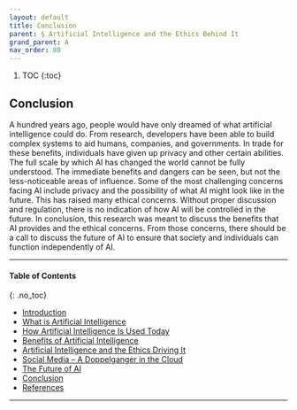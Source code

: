 ```yaml
---
layout: default
title: Conclusion  
parent: § Artificial Intelligence and the Ethics Behind It  
grand_parent: A 
nav_order: 80 
---
```

<style>
.dont-break-out {
  /* These are technically the same, but use both */
  overflow-wrap: break-word;
  word-wrap: break-word;

     -ms-word-break: break-all;
  /* This is the dangerous one in WebKit, as it breaks things wherever */
  word-break: break-all;
  /* Instead use this non-standard one: */
  word-break: break-word;
}

.youtube-container {
    position: relative;
    width: 100%;
    height: 0;
    padding-bottom: 56.25%;
}
.youtube-video {
    position: absolute;
    top: 0;
    left: 0;
    width: 100%;
    height: 100%;
}

</style>

<div class="dont-break-out" markdown="1">

1. TOC
{:toc}

## Conclusion
A hundred years ago, people would have only dreamed of what artificial intelligence could do. From research, developers have been able to build complex systems to aid humans, companies, and governments. In trade for these benefits, individuals have given up privacy and other certain abilities. The full scale by which AI has changed the world cannot be fully understood. The immediate benefits and dangers can be seen, but not the less-noticeable areas of influence. Some of the most challenging concerns facing AI include privacy and the possibility of what AI might look like in the future. This has raised many ethical concerns. Without proper discussion and regulation, there is no indication of how AI will be controlled in the future. In conclusion, this research was meant to discuss the benefits that AI provides and the ethical concerns. From those concerns, there should be a call to discuss the future of AI to ensure that society and individuals can function independently of AI.

***

#### Table of Contents
{: .no_toc}

<ul><li> <a href="/docs/A/artificial-intelligence-and-the-ethics-behind-it-1/">Introduction</a></li><li> <a href="/docs/A/artificial-intelligence-and-the-ethics-behind-it-2/">What is Artificial Intelligence</a></li><li> <a href="/docs/A/artificial-intelligence-and-the-ethics-behind-it-3/">How Artificial Intelligence Is Used Today</a></li><li> <a href="/docs/A/artificial-intelligence-and-the-ethics-behind-it-4/">Benefits of Artificial Intelligence</a></li><li> <a href="/docs/A/artificial-intelligence-and-the-ethics-behind-it-5/">Artificial Intelligence and the Ethics Driving It</a></li><li> <a href="/docs/A/artificial-intelligence-and-the-ethics-behind-it-6/">Social Media – A Doppelganger in the Cloud</a></li><li> <a href="/docs/A/artificial-intelligence-and-the-ethics-behind-it-7/">The Future of AI</a></li><li> <a href="/docs/A/artificial-intelligence-and-the-ethics-behind-it-8/">Conclusion</a></li><li> <a href="/docs/A/artificial-intelligence-and-the-ethics-behind-it-9/">References</a></li></ul>

***


</div>
